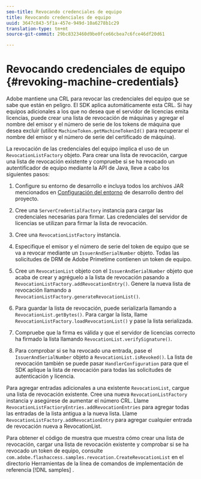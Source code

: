 ```yaml
---
seo-title: Revocando credenciales de equipo
title: Revocando credenciales de equipo
uuid: 3647c843-5f1a-457e-949d-10a6278b1c29
translation-type: tm+mt
source-git-commit: 29bc8323460d9be0fce66cbea7c6fce46df20d61

---
```



# Revocando credenciales de equipo {#revoking-machine-credentials}

Adobe mantiene una CRL para revocar las credenciales del equipo que se sabe que están en peligro. El SDK aplica automáticamente esta CRL. Si hay equipos adicionales a los que no desea que el servidor de licencias emita licencias, puede crear una lista de revocación de máquinas y agregar el nombre del emisor y el número de serie de los tokens de máquina que desea excluir (utilice `MachineToken.getMachineTokenId()` para recuperar el nombre del emisor y el número de serie del certificado de máquina).

La revocación de las credenciales del equipo implica el uso de un `RevocationListFactory` objeto. Para crear una lista de revocación, cargue una lista de revocación existente y compruebe si se ha revocado un autentificador de equipo mediante la API de Java, lleve a cabo los siguientes pasos:

1. Configure su entorno de desarrollo e incluya todos los archivos JAR mencionados en [Configuración del entorno](../../protecting-content/setting-up-the-sdk/setup-dev-env.md) de desarrollo dentro del proyecto.
1. Cree una `ServerCredentialFactory` instancia para cargar las credenciales necesarias para firmar. Las credenciales del servidor de licencias se utilizan para firmar la lista de revocación.
1. Cree una `RevocationListFactory` instancia.
1. Especifique el emisor y el número de serie del token de equipo que se va a revocar mediante un `IssuerAndSerialNumber` objeto. Todas las solicitudes de DRM de Adobe Primetime contienen un token de equipo.
1. Cree un `RevocationList` objeto con el `IssuerAndSerialNumber` objeto que acaba de crear y agréguelo a la lista de revocación pasando a `RevocationListFactory.addRevocationEntry()`. Genere la nueva lista de revocación llamando a `RevocationListFactory.generateRevocationList()`.

1. Para guardar la lista de revocación, puede serializarla llamando a `RevocationList.getBytes()`. Para cargar la lista, llame `RevocationListFactory.loadRevocationList()` y pase la lista serializada.

1. Compruebe que la firma es válida y que el servidor de licencias correcto ha firmado la lista llamando `RevocationList.verifySignature()`.
1. Para comprobar si se ha revocado una entrada, pase el `IssuerAndSerialNumber` objeto a `RevocationList.isRevoked()`. La lista de revocación también se puede pasar `HandlerConfiguration` para que el SDK aplique la lista de revocación para todas las solicitudes de autenticación y licencia.

Para agregar entradas adicionales a una existente `RevocationList`, cargue una lista de revocación existente. Cree una nueva `RevocationListFactory` instancia y asegúrese de aumentar el número CRL. Llame `RevocationListFactioryEntries.addRevocationEntries` para agregar todas las entradas de la lista antigua a la nueva lista. Llame `RevocationListFactory.addRevocationEntry` para agregar cualquier entrada de revocación nueva a RevocationList.

Para obtener el código de muestra que muestra cómo crear una lista de revocación, cargar una lista de revocación existente y comprobar si se ha revocado un token de equipo, consulte `com.adobe.flashaccess.samples.revocation.CreateRevocationList` en el directorio Herramientas de la línea de comandos de implementación de referencia [!DNL samples] .
